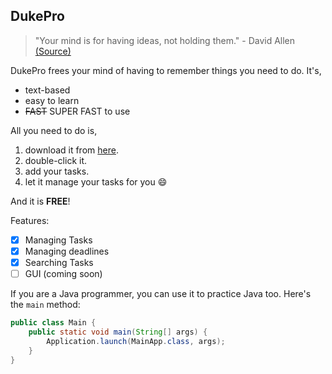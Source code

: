 ## DukePro
> "Your mind is for having ideas, not holding them." - David Allen [(Source)](https://dansilvestre.com/productivity-quotes)

DukePro frees your mind of having to remember things you need to do. It's,
- text-based
- easy to learn
- ~~FAST~~ SUPER FAST to use

All you need to do is,
1. download it from [here]().
2. double-click it.
3. add your tasks.
4. let it manage your tasks for you 😄 

And it is **FREE**!

Features:
- [x] Managing Tasks
- [x] Managing deadlines
- [x] Searching Tasks
- [ ] GUI (coming soon)

If you are a Java programmer, you can use it to practice Java too. Here's the `main` method:

```java
public class Main {
    public static void main(String[] args) {
        Application.launch(MainApp.class, args);
    }
}
```
